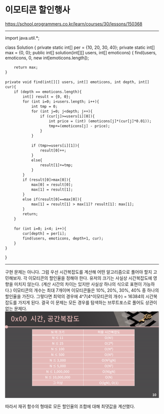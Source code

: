 # 이모티콘 할인행사

https://school.programmers.co.kr/learn/courses/30/lessons/150368

---

import java.util.\*;

class Solution {
private static int[] per = {10, 20, 30, 40};
private static int[] max = {0, 0};
public int[] solution(int[][] users, int[] emoticons) {
find(users, emoticons, 0, new int[emoticons.length]);

        return max;
    }

    private void find(int[][] users, int[] emoticons, int depth, int[] cur){
        if (depth == emoticons.length){
            int[] result = {0, 0};
            for (int i=0; i<users.length; i++){
                int tmp = 0;
                for (int j=0; j<depth; j++){
                    if (cur[j]>=users[i][0]){
                        int price = (int) (emoticons[j]*(cur[j]*0.01));
                        tmp+=(emoticons[j] - price);
                    }
                }

                if (tmp>=users[i][1]){
                    result[0]++;
                }
                else{
                    result[1]+=tmp;
                }
            }
            if (result[0]>max[0]){
                max[0] = result[0];
                max[1] = result[1];
            }
            else if(result[0]==max[0]){
                max[1] = result[1] > max[1]? result[1]: max[1];
            }
            return;
        }

        for (int i=0; i<4; i++){
            cur[depth] = per[i];
            find(users, emoticons, depth+1, cur);
        }
    }

}

---

구현 문제는 아니다.
그럼 우선 시간복잡도를 계산해 어떤 알고리즘으로 풀어야 할지 고민해보자.
각 이모티콘의 할인율을 정해야 한다.
유저의 크기는 사실상 시간복잡도에 영향을 미치지 않는다.
(계산 시간의 차이는 있지만 사실상 하나의 식으로 표현이 가능하다.)
이모티콘의 개수는 최대 7개이며 이모티콘들은 10%, 20%, 30%, 40% 중 하나의 할인율을 가진다.
그렇다면 최악의 경우에 4^7(4^이모티콘의 개수) = 16384의 시간복잡도를 가지게 된다.
결국 이 문제는 모든 경우를 탐색하는 브루트포스로 풀어도 상관이 없는 문제다.
![Alt text](image.png)

따라서 재귀 함수의 형태로 모든 할인율의 조합에 대해 최댓값을 계산했다.
